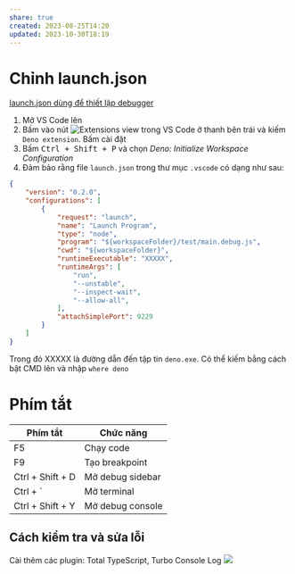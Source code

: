 ```yaml
---
share: true
created: 2023-08-25T14:20
updated: 2023-10-30T18:19
---
```

# Chỉnh launch.json
[launch.json dùng để thiết lập debugger](../../../%E2%9C%8D%EF%B8%8FL%E1%BA%ADp%20tr%C3%ACnh/IDE%20(VS%20Code)/launch.json%20d%C3%B9ng%20%C4%91%E1%BB%83%20thi%E1%BA%BFt%20l%E1%BA%ADp%20debugger.md)

1. Mở VS Code lên
2. Bấm vào nút ![Extensions view trong VS Code](https://code.visualstudio.com/assets/docs/editor/extension-marketplace/extensions-view-icon.png) ở thanh bên trái và kiếm `Deno extension`. Bấm cài đặt
3. Bấm <kbd>Ctrl + Shift + P</kbd> và chọn *Deno: Initialize Workspace Configuration*
4. Đảm bảo rằng file `launch.json` trong thư mục `.vscode` có dạng như sau:

```json
{
    "version": "0.2.0",
    "configurations": [
        {
            "request": "launch",
            "name": "Launch Program",
            "type": "node",
            "program": "${workspaceFolder}/test/main.debug.js",
            "cwd": "${workspaceFolder}",
            "runtimeExecutable": "XXXXX",
            "runtimeArgs": [
                "run",
                "--unstable",
                "--inspect-wait",
                "--allow-all",
            ],
            "attachSimplePort": 9229
        }
    ]
}
```
Trong đó XXXXX là đường dẫn đến tập tin `deno.exe`. Có thể kiếm bằng cách bật CMD lên và nhập `where deno`

# Phím tắt


| Phím tắt         | Chức năng        |
| ---------------- | ---------------- |
| F5               | Chạy code        |
| F9               | Tạo breakpoint   |
| Ctrl + Shift + D | Mở debug sidebar |
| Ctrl + `         | Mở terminal      |
| Ctrl + Shift + Y | Mở debug console | 

## Cách kiểm tra và sửa lỗi

Cài thêm các plugin: Total TypeScript, Turbo Console Log
![](https://i.imgur.com/iWUq8jB.png)
